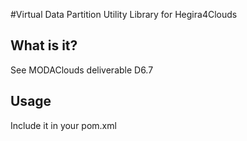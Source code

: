 #Virtual Data Partition Utility Library for Hegira4Clouds

What is it?
-----------
See MODAClouds deliverable D6.7

Usage
-----------
Include it in your pom.xml